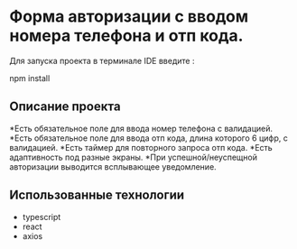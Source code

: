 # Форма авторизации с вводом номера телефона и отп кода.

Для запуска проекта в терминале IDE введите :

  npm install

## Описание проекта

*Есть обязательное поле для ввода номер телефона с валидацией.
*Есть обязательное поле для ввода отп кода, длина которого 6 цифр, с валидацией.
*Есть таймер для повторного запроса отп кода.
*Есть адаптивность под разные экраны.
*При успешной/неуспещной авторизации выводится всплывающее уведомление.

## Использованные технологии
<ul>
  <li>typescript</li>
  <li>react</li>
  <li>axios</li>
</ul>